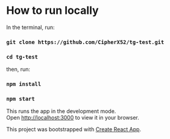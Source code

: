 # How to run locally

In the terminal, run:
### `git clone https://github.com/CipherX52/tg-test.git`
### `cd tg-test`

then, run:

### `npm install`
### `npm start`

This runs the app in the development mode.\
Open [http://localhost:3000](http://localhost:3000) to view it in your browser.

This project was bootstrapped with [Create React App](https://github.com/facebook/create-react-app).